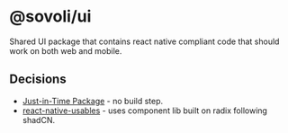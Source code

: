 # @sovoli/ui

Shared UI package that contains react native compliant code that should work on both web and mobile.

## Decisions

- [Just-in-Time Package](https://turbo.build/repo/docs/core-concepts/internal-packages#just-in-time-packages) - no build step.
- [react-native-usables](https://github.com/mrzachnugent/react-native-reusables) - uses component lib built on radix following shadCN.

